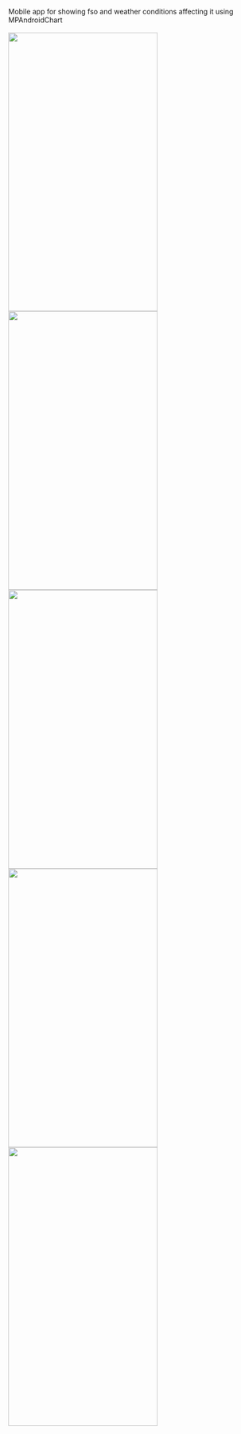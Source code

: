 Mobile app for showing fso and weather conditions affecting it using MPAndroidChart  <br><br>
<img src="https://user-images.githubusercontent.com/75333926/223359914-3f276a9e-cbc1-40d5-96a4-cea0a787910a.png" width="300" height="560">
<img src="https://user-images.githubusercontent.com/75333926/223359907-70a8665a-6fe9-4851-bb94-796f05037e17.png" width="300" height="560">
<img src="https://user-images.githubusercontent.com/75333926/223359912-fc26d5b0-a728-4551-af13-9cac6cdf171f.png" width="300" height="560">
<img src="https://user-images.githubusercontent.com/75333926/223359918-14a62e54-d78d-4a53-8e27-44b411966378.png" width="300" height="560">
<img src="https://user-images.githubusercontent.com/75333926/223359920-c8415748-0f6c-4971-9f85-1f1ca88526cb.png" width="300" height="560">
